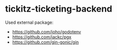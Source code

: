 # tickitz-ticketing-backend

Used external package:

- https://github.com/joho/godotenv
- https://github.com/jackc/pgx
- https://github.com/gin-gonic/gin
